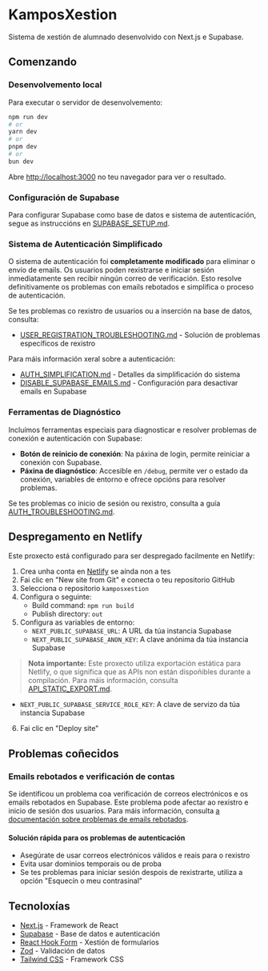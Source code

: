 # KamposXestion

Sistema de xestión de alumnado desenvolvido con Next.js e Supabase.

## Comenzando

### Desenvolvemento local

Para executar o servidor de desenvolvemento:

```bash
npm run dev
# or
yarn dev
# or
pnpm dev
# or
bun dev
```

Abre [http://localhost:3000](http://localhost:3000) no teu navegador para ver o resultado.

### Configuración de Supabase

Para configurar Supabase como base de datos e sistema de autenticación, segue as instruccións en [SUPABASE_SETUP.md](./SUPABASE_SETUP.md).

### Sistema de Autenticación Simplificado

O sistema de autenticación foi **completamente modificado** para eliminar o envío de emails. Os usuarios poden rexistrarse e iniciar sesión inmediatamente sen recibir ningún correo de verificación. Esto resolve definitivamente os problemas con emails rebotados e simplifica o proceso de autenticación. 

Se tes problemas co rexistro de usuarios ou a inserción na base de datos, consulta:
- [USER_REGISTRATION_TROUBLESHOOTING.md](./docs/USER_REGISTRATION_TROUBLESHOOTING.md) - Solución de problemas específicos de rexistro

Para máis información xeral sobre a autenticación:

- [AUTH_SIMPLIFICATION.md](./docs/AUTH_SIMPLIFICATION.md) - Detalles da simplificación do sistema
- [DISABLE_SUPABASE_EMAILS.md](./docs/DISABLE_SUPABASE_EMAILS.md) - Configuración para desactivar emails en Supabase

### Ferramentas de Diagnóstico

Incluímos ferramentas especiais para diagnosticar e resolver problemas de conexión e autenticación con Supabase:

- **Botón de reinicio de conexión**: Na páxina de login, permite reiniciar a conexión con Supabase.
- **Páxina de diagnóstico**: Accesible en `/debug`, permite ver o estado da conexión, variables de entorno e ofrece opcións para resolver problemas.

Se tes problemas co inicio de sesión ou rexistro, consulta a guía [AUTH_TROUBLESHOOTING.md](./docs/AUTH_TROUBLESHOOTING.md).

## Despregamento en Netlify

Este proxecto está configurado para ser despregado facilmente en Netlify:

1. Crea unha conta en [Netlify](https://www.netlify.com/) se aínda non a tes
2. Fai clic en "New site from Git" e conecta o teu repositorio GitHub
3. Selecciona o repositorio `kamposxestion`
4. Configura o seguinte:
   - Build command: `npm run build`
   - Publish directory: `out`
5. Configura as variables de entorno:
   - `NEXT_PUBLIC_SUPABASE_URL`: A URL da túa instancia Supabase
   - `NEXT_PUBLIC_SUPABASE_ANON_KEY`: A clave anónima da túa instancia Supabase

> **Nota importante:** Este proxecto utiliza exportación estática para Netlify, o que significa que as APIs non están dispoñibles durante a compilación. Para máis información, consulta [API_STATIC_EXPORT.md](./docs/API_STATIC_EXPORT.md).
   - `NEXT_PUBLIC_SUPABASE_SERVICE_ROLE_KEY`: A clave de servizo da túa instancia Supabase
6. Fai clic en "Deploy site"

## Problemas coñecidos

### Emails rebotados e verificación de contas

Se identificou un problema coa verificación de correos electrónicos e os emails rebotados en Supabase. Este problema pode afectar ao rexistro e inicio de sesión dos usuarios. Para máis información, consulta [a documentación sobre problemas de emails rebotados](./docs/EMAIL_BOUNCE_ISSUES.md).

#### Solución rápida para os problemas de autenticación

- Asegúrate de usar correos electrónicos válidos e reais para o rexistro
- Evita usar dominios temporais ou de proba
- Se tes problemas para iniciar sesión despois de rexistrarte, utiliza a opción "Esquecín o meu contrasinal"

## Tecnoloxías

- [Next.js](https://nextjs.org/) - Framework de React
- [Supabase](https://supabase.com/) - Base de datos e autenticación
- [React Hook Form](https://react-hook-form.com/) - Xestión de formularios
- [Zod](https://zod.dev/) - Validación de datos
- [Tailwind CSS](https://tailwindcss.com/) - Framework CSS
